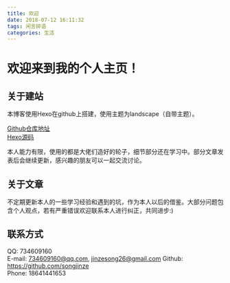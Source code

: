 ```yaml
---
title: 欢迎
date: 2018-07-12 16:11:32
tags: 闲言碎语
categories: 生活 
---
```

# 欢迎来到我的个人主页！

## 关于建站

本博客使用Hexo在github上搭建，使用主题为landscape（自带主题）。  

[Github仓库地址](https://github.com/songjinze/songjinze.github.io)  
[Hexo源码](https://github.com/hexojs/hexo)  

本人能力有限，使用的都是大佬们造好的轮子，细节部分还在学习中。部分文章发表后会继续更新，感兴趣的朋友可以一起交流讨论。

## 关于文章

不定期更新本人的一些学习经验和遇到的坑，作为本人以后的借鉴。大部分问题包含个人观点，若有严重错误欢迎联系本人进行纠正，共同进步:)

## 联系方式

QQ: 734609160  
E-mail: 734609160@qq.com, jinzesong26@gmail.com
Github: https://github.com/songjinze  
Phone: 18641441653  